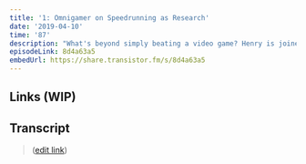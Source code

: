 ```yaml
---
title: '1: Omnigamer on Speedrunning as Research'
date: '2019-04-10'
time: '87'
description: "What's beyond simply beating a video game? Henry is joined by Eric "Omnigamer" Koziel to chat about speedruning as an optimization problem (code golf), game knowledge as discovery, access as a result of technology, issues of game preservation/archival, coordination issues, obscure/popular games, versioning/patches, and more! (recorded in January. Since then, Eric has a new book out, Speedrun Science)"
episodeLink: 8d4a63a5
embedUrl: https://share.transistor.fm/s/8d4a63a5
---
```


## Links (WIP)

## Transcript

> ([edit link](https://github.com/hzoo/maintainersanonymous.com/edit/master/src/pages/speedrunning.md))